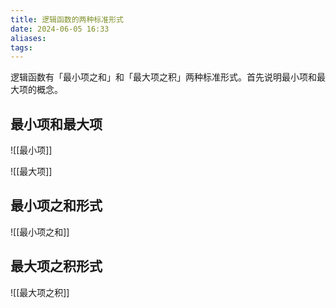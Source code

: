 ```yaml
---
title: 逻辑函数的两种标准形式
date: 2024-06-05 16:33
aliases: 
tags: 
---
```

逻辑函数有「最小项之和」和「最大项之积」两种标准形式。首先说明最小项和最大项的概念。

## 最小项和最大项

![[最小项]]

![[最大项]]

## 最小项之和形式

![[最小项之和]]

## 最大项之积形式

![[最大项之积]]